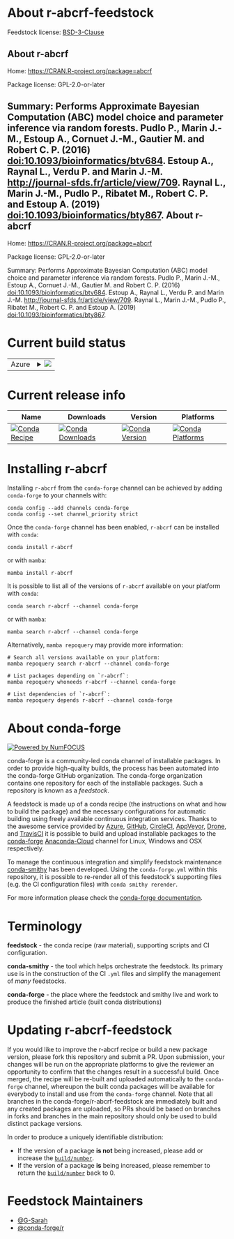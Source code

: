 About r-abcrf-feedstock
=======================

Feedstock license: [BSD-3-Clause](https://github.com/conda-forge/r-abcrf-feedstock/blob/main/LICENSE.txt)

About r-abcrf
-------------

Home: https://CRAN.R-project.org/package=abcrf

Package license: GPL-2.0-or-later

Summary: Performs Approximate Bayesian Computation (ABC) model choice and parameter inference via random forests. Pudlo P., Marin J.-M., Estoup A., Cornuet J.-M., Gautier M. and Robert C. P. (2016) <doi:10.1093/bioinformatics/btv684>. Estoup A., Raynal L., Verdu P. and Marin J.-M. <http://journal-sfds.fr/article/view/709>. Raynal L., Marin J.-M., Pudlo P., Ribatet M., Robert C. P. and Estoup A. (2019) <doi:10.1093/bioinformatics/bty867>.
About r-abcrf
-------------

Home: https://CRAN.R-project.org/package=abcrf

Package license: GPL-2.0-or-later

Summary: Performs Approximate Bayesian Computation (ABC) model choice and parameter inference via random forests. Pudlo P., Marin J.-M., Estoup A., Cornuet J.-M., Gautier M. and Robert C. P. (2016) <doi:10.1093/bioinformatics/btv684>. Estoup A., Raynal L., Verdu P. and Marin J.-M. <http://journal-sfds.fr/article/view/709>. Raynal L., Marin J.-M., Pudlo P., Ribatet M., Robert C. P. and Estoup A. (2019) <doi:10.1093/bioinformatics/bty867>.

Current build status
====================


<table>
    
  <tr>
    <td>Azure</td>
    <td>
      <details>
        <summary>
          <a href="https://dev.azure.com/conda-forge/feedstock-builds/_build/latest?definitionId=19314&branchName=main">
            <img src="https://dev.azure.com/conda-forge/feedstock-builds/_apis/build/status/r-abcrf-feedstock?branchName=main">
          </a>
        </summary>
        <table>
          <thead><tr><th>Variant</th><th>Status</th></tr></thead>
          <tbody><tr>
              <td>linux_64_r_base4.2</td>
              <td>
                <a href="https://dev.azure.com/conda-forge/feedstock-builds/_build/latest?definitionId=19314&branchName=main">
                  <img src="https://dev.azure.com/conda-forge/feedstock-builds/_apis/build/status/r-abcrf-feedstock?branchName=main&jobName=linux&configuration=linux%20linux_64_r_base4.2" alt="variant">
                </a>
              </td>
            </tr><tr>
              <td>linux_64_r_base4.3</td>
              <td>
                <a href="https://dev.azure.com/conda-forge/feedstock-builds/_build/latest?definitionId=19314&branchName=main">
                  <img src="https://dev.azure.com/conda-forge/feedstock-builds/_apis/build/status/r-abcrf-feedstock?branchName=main&jobName=linux&configuration=linux%20linux_64_r_base4.3" alt="variant">
                </a>
              </td>
            </tr><tr>
              <td>osx_64_r_base4.2</td>
              <td>
                <a href="https://dev.azure.com/conda-forge/feedstock-builds/_build/latest?definitionId=19314&branchName=main">
                  <img src="https://dev.azure.com/conda-forge/feedstock-builds/_apis/build/status/r-abcrf-feedstock?branchName=main&jobName=osx&configuration=osx%20osx_64_r_base4.2" alt="variant">
                </a>
              </td>
            </tr><tr>
              <td>osx_64_r_base4.3</td>
              <td>
                <a href="https://dev.azure.com/conda-forge/feedstock-builds/_build/latest?definitionId=19314&branchName=main">
                  <img src="https://dev.azure.com/conda-forge/feedstock-builds/_apis/build/status/r-abcrf-feedstock?branchName=main&jobName=osx&configuration=osx%20osx_64_r_base4.3" alt="variant">
                </a>
              </td>
            </tr><tr>
              <td>win_64</td>
              <td>
                <a href="https://dev.azure.com/conda-forge/feedstock-builds/_build/latest?definitionId=19314&branchName=main">
                  <img src="https://dev.azure.com/conda-forge/feedstock-builds/_apis/build/status/r-abcrf-feedstock?branchName=main&jobName=win&configuration=win%20win_64_" alt="variant">
                </a>
              </td>
            </tr>
          </tbody>
        </table>
      </details>
    </td>
  </tr>
</table>

Current release info
====================

| Name | Downloads | Version | Platforms |
| --- | --- | --- | --- |
| [![Conda Recipe](https://img.shields.io/badge/recipe-r--abcrf-green.svg)](https://anaconda.org/conda-forge/r-abcrf) | [![Conda Downloads](https://img.shields.io/conda/dn/conda-forge/r-abcrf.svg)](https://anaconda.org/conda-forge/r-abcrf) | [![Conda Version](https://img.shields.io/conda/vn/conda-forge/r-abcrf.svg)](https://anaconda.org/conda-forge/r-abcrf) | [![Conda Platforms](https://img.shields.io/conda/pn/conda-forge/r-abcrf.svg)](https://anaconda.org/conda-forge/r-abcrf) |

Installing r-abcrf
==================

Installing `r-abcrf` from the `conda-forge` channel can be achieved by adding `conda-forge` to your channels with:

```
conda config --add channels conda-forge
conda config --set channel_priority strict
```

Once the `conda-forge` channel has been enabled, `r-abcrf` can be installed with `conda`:

```
conda install r-abcrf
```

or with `mamba`:

```
mamba install r-abcrf
```

It is possible to list all of the versions of `r-abcrf` available on your platform with `conda`:

```
conda search r-abcrf --channel conda-forge
```

or with `mamba`:

```
mamba search r-abcrf --channel conda-forge
```

Alternatively, `mamba repoquery` may provide more information:

```
# Search all versions available on your platform:
mamba repoquery search r-abcrf --channel conda-forge

# List packages depending on `r-abcrf`:
mamba repoquery whoneeds r-abcrf --channel conda-forge

# List dependencies of `r-abcrf`:
mamba repoquery depends r-abcrf --channel conda-forge
```


About conda-forge
=================

[![Powered by
NumFOCUS](https://img.shields.io/badge/powered%20by-NumFOCUS-orange.svg?style=flat&colorA=E1523D&colorB=007D8A)](https://numfocus.org)

conda-forge is a community-led conda channel of installable packages.
In order to provide high-quality builds, the process has been automated into the
conda-forge GitHub organization. The conda-forge organization contains one repository
for each of the installable packages. Such a repository is known as a *feedstock*.

A feedstock is made up of a conda recipe (the instructions on what and how to build
the package) and the necessary configurations for automatic building using freely
available continuous integration services. Thanks to the awesome service provided by
[Azure](https://azure.microsoft.com/en-us/services/devops/), [GitHub](https://github.com/),
[CircleCI](https://circleci.com/), [AppVeyor](https://www.appveyor.com/),
[Drone](https://cloud.drone.io/welcome), and [TravisCI](https://travis-ci.com/)
it is possible to build and upload installable packages to the
[conda-forge](https://anaconda.org/conda-forge) [Anaconda-Cloud](https://anaconda.org/)
channel for Linux, Windows and OSX respectively.

To manage the continuous integration and simplify feedstock maintenance
[conda-smithy](https://github.com/conda-forge/conda-smithy) has been developed.
Using the ``conda-forge.yml`` within this repository, it is possible to re-render all of
this feedstock's supporting files (e.g. the CI configuration files) with ``conda smithy rerender``.

For more information please check the [conda-forge documentation](https://conda-forge.org/docs/).

Terminology
===========

**feedstock** - the conda recipe (raw material), supporting scripts and CI configuration.

**conda-smithy** - the tool which helps orchestrate the feedstock.
                   Its primary use is in the construction of the CI ``.yml`` files
                   and simplify the management of *many* feedstocks.

**conda-forge** - the place where the feedstock and smithy live and work to
                  produce the finished article (built conda distributions)


Updating r-abcrf-feedstock
==========================

If you would like to improve the r-abcrf recipe or build a new
package version, please fork this repository and submit a PR. Upon submission,
your changes will be run on the appropriate platforms to give the reviewer an
opportunity to confirm that the changes result in a successful build. Once
merged, the recipe will be re-built and uploaded automatically to the
`conda-forge` channel, whereupon the built conda packages will be available for
everybody to install and use from the `conda-forge` channel.
Note that all branches in the conda-forge/r-abcrf-feedstock are
immediately built and any created packages are uploaded, so PRs should be based
on branches in forks and branches in the main repository should only be used to
build distinct package versions.

In order to produce a uniquely identifiable distribution:
 * If the version of a package **is not** being increased, please add or increase
   the [``build/number``](https://docs.conda.io/projects/conda-build/en/latest/resources/define-metadata.html#build-number-and-string).
 * If the version of a package **is** being increased, please remember to return
   the [``build/number``](https://docs.conda.io/projects/conda-build/en/latest/resources/define-metadata.html#build-number-and-string)
   back to 0.

Feedstock Maintainers
=====================

* [@G-Sarah](https://github.com/G-Sarah/)
* [@conda-forge/r](https://github.com/conda-forge/r/)

